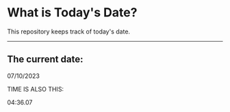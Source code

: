 # What is Today's Date?
This repository keeps track of today's date.
* * *
 
## The current date:  
 07/10/2023 
  
  
 TIME IS ALSO THIS: 
  
 04:36.07 
  
  
